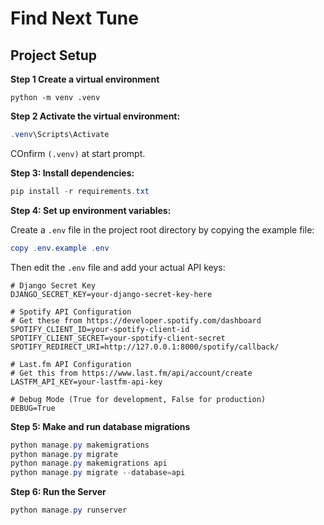 # Find Next Tune

## Project Setup

**Step 1 Create a virtual environment**

```
python -m venv .venv
```

**Step 2 Activate the virtual environment:**

```powershell
.venv\Scripts\Activate
```

COnfirm `(.venv)` at start prompt.

**Step 3: Install dependencies:**

```powershell
pip install -r requirements.txt
```

**Step 4: Set up environment variables:**

Create a `.env` file in the project root directory by copying the example file:

```powershell
copy .env.example .env
```

Then edit the `.env` file and add your actual API keys:

```env
# Django Secret Key
DJANGO_SECRET_KEY=your-django-secret-key-here

# Spotify API Configuration
# Get these from https://developer.spotify.com/dashboard
SPOTIFY_CLIENT_ID=your-spotify-client-id
SPOTIFY_CLIENT_SECRET=your-spotify-client-secret
SPOTIFY_REDIRECT_URI=http://127.0.0.1:8000/spotify/callback/

# Last.fm API Configuration
# Get this from https://www.last.fm/api/account/create
LASTFM_API_KEY=your-lastfm-api-key

# Debug Mode (True for development, False for production)
DEBUG=True
```

**Step 5: Make and run database migrations**

```powershell
python manage.py makemigrations
python manage.py migrate
python manage.py makemigrations api
python manage.py migrate --database=api
```

**Step 6: Run the Server**

```powershell
python manage.py runserver
```
